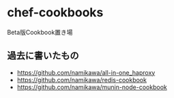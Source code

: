 chef-cookbooks
==============

Beta版Cookbook置き場


過去に書いたもの
----------------

- https://github.com/namikawa/all-in-one_haproxy
- https://github.com/namikawa/redis-cookbook
- https://github.com/namikawa/munin-node-cookbook

